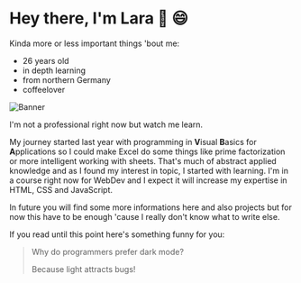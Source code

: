 # Hey there, I'm Lara :wave: :smile:

Kinda more or less important things 'bout me:
* 26 years old
* in depth learning
* from northern Germany
* coffeelover

![Banner](https://github.com/laraannika/laraannika/assets/164335165/ed56fc87-12fb-405f-b4b9-ec96c5f98304)

I'm not a professional right now but watch me learn.

My journey started last year with programming in **V**isual **B**asics for **A**pplications so I could make Excel do some things like prime factorization or more intelligent working with sheets.
That's much of abstract applied knowledge and as I found my interest in topic, I started with learning. I'm in a course right now for WebDev and I expect it will increase my expertise in HTML, CSS and JavaScript.

In future you will find some more informations here and also projects but for now this have to be enough 'cause I really don't know what to write else.

If you read until this point here's something funny for you:
> Why do programmers prefer dark mode?
>
> Because light attracts bugs!
